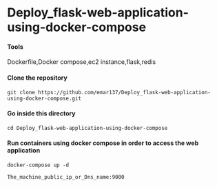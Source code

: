 # Deploy_flask-web-application-using-docker-compose
#### Tools 
Dockerfile,Docker compose,ec2 instance,flask,redis
#### Clone the repository
```
git clone https://github.com/emar137/Deploy_flask-web-application-using-docker-compose.git
```
#### Go inside this directory
```
cd Deploy_flask-web-application-using-docker-compose
```
#### Run containers using docker compose  in order to access the web application
```
docker-compose up -d
```
```
The_machine_public_ip_or_Dns_name:9000
```
